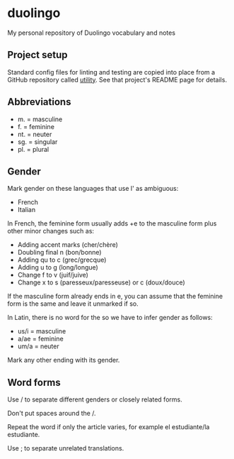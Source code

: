 # duolingo

My personal repository of Duolingo vocabulary and notes

## Project setup

Standard config files for linting and testing are copied into place from a GitHub repository called
[utility](https://github.com/douglasgreen/utility). See that project's README page for details.

## Abbreviations

-   m. = masculine
-   f. = feminine
-   nt. = neuter
-   sg. = singular
-   pl. = plural

## Gender

Mark gender on these languages that use l' as ambiguous:

-   French
-   Italian

In French, the feminine form usually adds +e to the masculine form plus other minor changes such as:

-   Adding accent marks (cher/chère)
-   Doubling final n (bon/bonne)
-   Adding qu to c (grec/grecque)
-   Adding u to g (long/longue)
-   Change f to v (juif/juive)
-   Change x to s (paresseux/paresseuse) or c (doux/douce)

If the masculine form already ends in e, you can assume that the feminine form is the same and leave
it unmarked if so.

In Latin, there is no word for the so we have to infer gender as follows:

-   us/i = masculine
-   a/ae = feminine
-   um/a = neuter

Mark any other ending with its gender.

## Word forms

Use / to separate different genders or closely related forms.

Don't put spaces around the /.

Repeat the word if only the article varies, for example el estudiante/la estudiante.

Use ; to separate unrelated translations.
